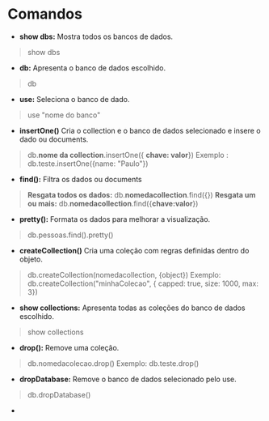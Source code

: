 # Comandos

- **show dbs:** Mostra todos os bancos de dados.
> show dbs

- **db:** Apresenta o banco de dados escolhido.
> db

- **use:** Seleciona o banco de dado.
> use "nome do banco"

- **insertOne()** Cria o collection e o banco de dados selecionado e insere o dado ou documents.
> db.**nome da collection**.insertOne({ **chave: valor**})
> Exemplo : db.teste.insertOne({name: "Paulo"})

- **find():** Filtra os dados ou documents
> **Resgata todos os dados:** db.**nomedacollection**.find({})
> **Resgata um ou mais:** db.**nomedacollection**.find({**chave:valor**})

- **pretty():** Formata os dados para melhorar a visualização.
> db.pessoas.find().pretty()

- **createCollection()** Cria uma coleção com regras definidas dentro do objeto.
> db.createCollection(nomedacollection, {object})
> Exemplo: db.createCollection("minhaColecao", { capped: true, size: 1000, max: 3})

- **show collections:** Apresenta todas as coleções do banco de dados escolhido.
> show collections

- **drop():** Remove uma coleção.
>db.nomedacolecao.drop()
Exemplo: db.teste.drop()

- **dropDatabase:** Remove o banco de dados selecionado pelo use.
> db.dropDatabase()

- 